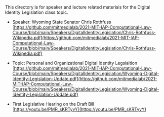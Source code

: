 This directory is for speaker and lecture related materials for the Digital Identity Legislation class topic.

* Speaker: Wyoming State Senator Chris Rothfuss [https://github.com/mitmedialab/2021-MIT-IAP-Computational-Law-Course/blob/main/Speakers/DigitalIdentityLegislation/Chris-Rothfuss-Wikipedia.pdf](https://github.com/mitmedialab/2021-MIT-IAP-Computational-Law-Course/blob/main/Speakers/DigitalIdentityLegislation/Chris-Rothfuss-Wikipedia.pdf)

* Topic: Personal and Organizational Digital Identity Legsialtion [https://github.com/mitmedialab/2021-MIT-IAP-Computational-Law-Course/blob/main/Speakers/DigitalIdentityLegislation/Wyoming-Digital-Identity-Legislation-Update.pdf](https://github.com/mitmedialab/2021-MIT-IAP-Computational-Law-Course/blob/main/Speakers/DigitalIdentityLegislation/Wyoming-Digital-Identity-Legislation-Update.pdf)

* First Legislative Hearing on the Draft Bill [https://youtu.be/PMR_sKRTyvY](https://youtu.be/PMR_sKRTyvY)
